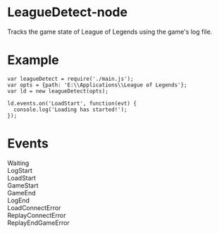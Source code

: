 LeagueDetect-node
=================

Tracks the game state of League of Legends using the game's log file.  
  
Example
=======
  
```
var leagueDetect = require('./main.js');
var opts = {path: 'E:\\Applications\\League of Legends'};
var ld = new leagueDetect(opts);

ld.events.on('LoadStart', function(evt) {
  console.log('Loading has started!');
});
```  
  
Events
======
  
Waiting  
LogStart  
LoadStart  
GameStart  
GameEnd  
LogEnd  
LoadConnectError  
ReplayConnectError  
ReplayEndGameError  
